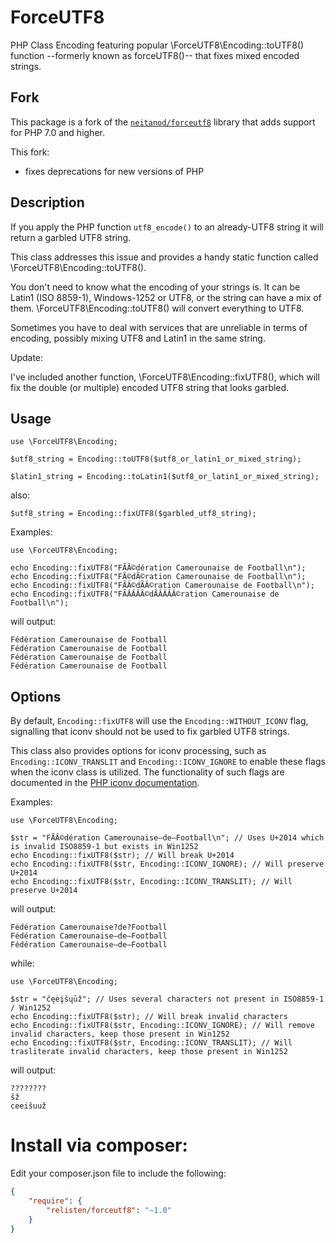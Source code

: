 # ForceUTF8

PHP Class Encoding featuring popular \ForceUTF8\Encoding::toUTF8() function --formerly known as forceUTF8()-- that fixes mixed encoded strings.

## Fork

This package is a fork of the [`neitanod/forceutf8`](https://github.com/neitanod/forceutf8) library
that adds support for PHP 7.0 and higher.

This fork:
- fixes deprecations for new versions of PHP

## Description

If you apply the PHP function `utf8_encode()` to an already-UTF8 string it will return a garbled UTF8 string.

This class addresses this issue and provides a handy static function called \ForceUTF8\Encoding::toUTF8().

You don't need to know what the encoding of your strings is. It can be Latin1 (ISO 8859-1), Windows-1252 or UTF8, or the string can have a mix of them. \ForceUTF8\Encoding::toUTF8() will convert everything to UTF8.

Sometimes you have to deal with services that are unreliable in terms of encoding, possibly mixing UTF8 and Latin1 in the same string.

Update:

I've included another function, \ForceUTF8\Encoding::fixUTF8(), which will fix the double (or multiple) encoded UTF8 string that looks garbled.

## Usage

    use \ForceUTF8\Encoding;

    $utf8_string = Encoding::toUTF8($utf8_or_latin1_or_mixed_string);

    $latin1_string = Encoding::toLatin1($utf8_or_latin1_or_mixed_string);

also:

    $utf8_string = Encoding::fixUTF8($garbled_utf8_string);

Examples:

    use \ForceUTF8\Encoding;

    echo Encoding::fixUTF8("FÃÂ©dération Camerounaise de Football\n");
    echo Encoding::fixUTF8("FÃ©dÃ©ration Camerounaise de Football\n");
    echo Encoding::fixUTF8("FÃÂ©dÃÂ©ration Camerounaise de Football\n");
    echo Encoding::fixUTF8("FÃÂÂÂÂ©dÃÂÂÂÂ©ration Camerounaise de Football\n");

will output:

    Fédération Camerounaise de Football
    Fédération Camerounaise de Football
    Fédération Camerounaise de Football
    Fédération Camerounaise de Football
    
## Options

By default, `Encoding::fixUTF8` will use the `Encoding::WITHOUT_ICONV` flag, signalling that iconv should not be used to fix garbled UTF8 strings.

This class also provides options for iconv processing, such as `Encoding::ICONV_TRANSLIT` and `Encoding::ICONV_IGNORE` to enable these flags when the iconv class is utilized. The functionality of such flags are documented in the [PHP iconv documentation](http://php.net/manual/en/function.iconv.php).

Examples:

    use \ForceUTF8\Encoding;
    
    $str = "FÃÂ©dération Camerounaise—de—Football\n"; // Uses U+2014 which is invalid ISO8859-1 but exists in Win1252
    echo Encoding::fixUTF8($str); // Will break U+2014
    echo Encoding::fixUTF8($str, Encoding::ICONV_IGNORE); // Will preserve U+2014
    echo Encoding::fixUTF8($str, Encoding::ICONV_TRANSLIT); // Will preserve U+2014

will output:

    Fédération Camerounaise?de?Football
    Fédération Camerounaise—de—Football
    Fédération Camerounaise—de—Football

while:

    use \ForceUTF8\Encoding;

    $str = "čęėįšųūž"; // Uses several characters not present in ISO8859-1 / Win1252
    echo Encoding::fixUTF8($str); // Will break invalid characters
    echo Encoding::fixUTF8($str, Encoding::ICONV_IGNORE); // Will remove invalid characters, keep those present in Win1252
    echo Encoding::fixUTF8($str, Encoding::ICONV_TRANSLIT); // Will trasliterate invalid characters, keep those present in Win1252

will output:

    ????????
    šž
    ceeišuuž


Install via composer:
=====================
Edit your composer.json file to include the following:

```json
{
    "require": {
        "relisten/forceutf8": "~1.0"
    }
}
```
